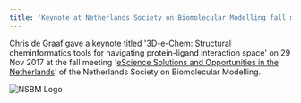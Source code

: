 ```yaml
---
title: 'Keynote at Netherlands Society on Biomolecular Modelling fall meeting'
---
```

Chris de Graaf gave a keynote titled '3D-e-Chem: Structural cheminformatics tools for navigating protein-ligand interaction space' on 29 Nov 2017 at the fall meeting '<a href="http://www.nsbm.nl/events/19-programme-fall-meeting">eScience Solutions and Opportunities in the Netherlands</a>' of the Netherlands Society on Biomolecular Modelling.

![NSBM Logo](http://www.nsbm.nl/images/nsbm-logo.png)